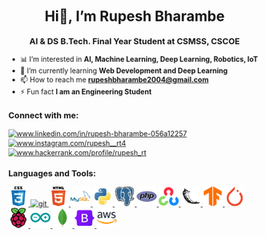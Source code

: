 <h1 align="center">Hi👋, I’m Rupesh Bharambe</h1>
<h3 align="center">AI & DS B.Tech. Final Year Student at CSMSS, CSCOE</h3>

- 📊 I’m interested in **AI, Machine Learning, Deep Learning, Robotics, IoT**
- 🌱 I’m currently learning **Web Development and Deep Learning**
- 📫 How to reach me **rupeshbharambe2004@gmail.com**
- ⚡ Fun fact **I am an Engineering Student**

<h3 align="left">Connect with me:</h3>
<p align="left">
<a href="https://www.linkedin.com/in/rupesh-bharambe-056a12257/" target="blank"><img align="center" src="https://raw.githubusercontent.com/rahuldkjain/github-profile-readme-generator/master/src/images/icons/Social/linked-in-alt.svg" alt="www.linkedin.com/in/rupesh-bharambe-056a12257" height="30" width="40" /></a>
<a href="https://www.instagram.com/rupesh__rt4/" target="blank"><img align="center" src="https://raw.githubusercontent.com/rahuldkjain/github-profile-readme-generator/master/src/images/icons/Social/instagram.svg" alt="www.instagram.com/rupesh__rt4" height="30" width="40" /></a>
<a href="https://www.hackerrank.com/profile/rupesh_rt" target="blank"><img align="center" src="https://raw.githubusercontent.com/rahuldkjain/github-profile-readme-generator/master/src/images/icons/Social/hackerrank.svg" alt="www.hackerrank.com/profile/rupesh_rt" height="30" width="40" /></a>
</p>
 
<h3 align="left">Languages and Tools:</h3>
<p align="left">
<a href="https://www.w3schools.com/css/" target="_blank" rel="noreferrer"> <img src="https://raw.githubusercontent.com/devicons/devicon/master/icons/css3/css3-original-wordmark.svg" alt="css3" width="40" height="40"/> </a> 
<a href="https://git-scm.com/" target="_blank" rel="noreferrer"> <img src="https://www.vectorlogo.zone/logos/git-scm/git-scm-icon.svg" alt="git" width="40" height="40"/> </a> 
<a href="https://www.w3.org/html/" target="_blank" rel="noreferrer"> <img src="https://raw.githubusercontent.com/devicons/devicon/master/icons/html5/html5-original-wordmark.svg" alt="html5" width="40" height="40"/> </a>
<a href="https://www.mysql.com/" target="_blank" rel="noreferrer"> <img src="https://raw.githubusercontent.com/devicons/devicon/master/icons/mysql/mysql-original-wordmark.svg" alt="mysql" width="40" height="40"/><a href="https://www.python.org" target="_blank" rel="noreferrer"> <img src="https://raw.githubusercontent.com/devicons/devicon/master/icons/python/python-original.svg" alt="python" width="40" height="40"/>
<a href="https://www.python.org" target="_blank" rel="noreferrer"> <img src="https://github.com/devicons/devicon/blob/master/icons/postgresql/postgresql-original.svg" alt="python" width="40" height="40"/>
<a href="https://www.python.org" target="_blank" rel="noreferrer"> <img src="https://github.com/devicons/devicon/blob/master/icons/php/php-original.svg" alt="python" width="40" height="40"/>
<a href="https://www.python.org" target="_blank" rel="noreferrer"> <img src="https://github.com/devicons/devicon/blob/master/icons/opencv/opencv-original.svg" alt="python" width="40" height="40"/>
<a href="https://www.python.org" target="_blank" rel="noreferrer"> <img src="https://github.com/devicons/devicon/blob/master/icons/flask/flask-original.svg" alt="python" width="40" height="40"/>
<a href="https://www.python.org" target="_blank" rel="noreferrer"> <img src="https://github.com/devicons/devicon/blob/master/icons/tensorflow/tensorflow-original.svg" alt="python" width="40" height="40"/>
<a href="https://www.python.org" target="_blank" rel="noreferrer"> <img src="https://github.com/devicons/devicon/blob/master/icons/pytorch/pytorch-original.svg" alt="python" width="40" height="40"/>
<a href="https://www.python.org" target="_blank" rel="noreferrer"> <img src="https://github.com/devicons/devicon/blob/master/icons/raspberrypi/raspberrypi-original.svg" alt="python" width="40" height="40"/>
<a href="https://www.python.org" target="_blank" rel="noreferrer"> <img src="https://github.com/devicons/devicon/blob/master/icons/arduino/arduino-original.svg" alt="python" width="40" height="40"/>
<a href="https://www.python.org" target="_blank" rel="noreferrer"> <img src="https://github.com/devicons/devicon/blob/master/icons/mongodb/mongodb-original.svg" alt="python" width="40" height="40"/>
<a href="https://www.python.org" target="_blank" rel="noreferrer"> <img src="https://github.com/devicons/devicon/blob/master/icons/bootstrap/bootstrap-original.svg" alt="python" width="40" height="40"/>
<a href="https://www.python.org" target="_blank" rel="noreferrer"> <img src="https://github.com/devicons/devicon/blob/master/icons/amazonwebservices/amazonwebservices-original-wordmark.svg" alt="python" width="40" height="40"/>

